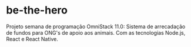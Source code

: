 # be-the-hero
Projeto semana de programação OmniStack 11.0: Sistema de arrecadação de fundos para ONG's de apoio aos animais. Com as tecnologias Node.js, React e React Native.
